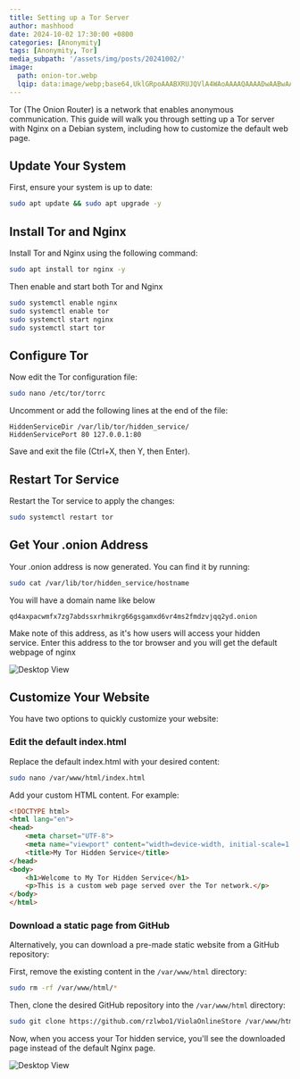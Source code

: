 ```yaml
---
title: Setting up a Tor Server
author: mashhood
date: 2024-10-02 17:30:00 +0800
categories: [Anonymity]
tags: [Anonymity, Tor]
media_subpath: '/assets/img/posts/20241002/'
image:
  path: onion-tor.webp
  lqip: data:image/webp;base64,UklGRpoAAABXRUJQVlA4WAoAAAAQAAAADwAABwAAQUxQSDIAAAARL0AmbZurmr57yyIiqE8oiG0bejIYEQTgqiDA9vqnsUSI6H+oAERp2HZ65qP/VIAWAFZQOCBCAAAA8AEAnQEqEAAIAAVAfCWkAALp8sF8rgRgAP7o9FDvMCkMde9PK7euH5M1m6VWoDXf2FkP3BqV0ZYbO6NA/VFIAAAA
---
```


Tor (The Onion Router) is a network that enables anonymous communication. This guide will walk you through setting up a Tor server with Nginx on a Debian system, including how to customize the default web page.

## Update Your System

First, ensure your system is up to date:

```bash
sudo apt update && sudo apt upgrade -y
```

## Install Tor and Nginx

Install Tor and Nginx using the following command:

```bash
sudo apt install tor nginx -y
```

Then enable and start both Tor and Nginx

```bash
sudo systemctl enable nginx
sudo systemctl enable tor
sudo systemctl start nginx
sudo systemctl start tor
```

## Configure Tor

Now edit the Tor configuration file:

```bash
sudo nano /etc/tor/torrc
```

Uncomment or add the following lines at the end of the file:

```
HiddenServiceDir /var/lib/tor/hidden_service/
HiddenServicePort 80 127.0.0.1:80
```

Save and exit the file (Ctrl+X, then Y, then Enter).

## Restart Tor Service

Restart the Tor service to apply the changes:

```bash
sudo systemctl restart tor
```

## Get Your .onion Address

Your .onion address is now generated. You can find it by running:

```bash
sudo cat /var/lib/tor/hidden_service/hostname
```

You will have a domain name like below

```
qd4axpacwmfx7zg7abdssxrhmikrg66gsgamxd6vr4ms2fmdzvjqq2yd.onion
```

Make note of this address, as it's how users will access your hidden service.
Enter this address to the tor browser and you will get the default webpage of nginx

![Desktop View](nginx-default.webp)

## Customize Your Website

You have two options to quickly customize your website:

### Edit the default index.html

Replace the default index.html with your desired content:

```bash
sudo nano /var/www/html/index.html
```

Add your custom HTML content. For example:

```html
<!DOCTYPE html>
<html lang="en">
<head>
    <meta charset="UTF-8">
    <meta name="viewport" content="width=device-width, initial-scale=1.0">
    <title>My Tor Hidden Service</title>
</head>
<body>
    <h1>Welcome to My Tor Hidden Service</h1>
    <p>This is a custom web page served over the Tor network.</p>
</body>
</html>
```

### Download a static page from GitHub

Alternatively, you can download a pre-made static website from a GitHub repository:

First, remove the existing content in the `/var/www/html` directory:

 ```bash
 sudo rm -rf /var/www/html/*
 ```

Then, clone the desired GitHub repository into the `/var/www/html` directory:

```bash
sudo git clone https://github.com/rzlwbo1/ViolaOnlineStore /var/www/html/
 ```

Now, when you access your Tor hidden service, you'll see the downloaded page instead of the default Nginx page.

![Desktop View](onion-2.webp)
